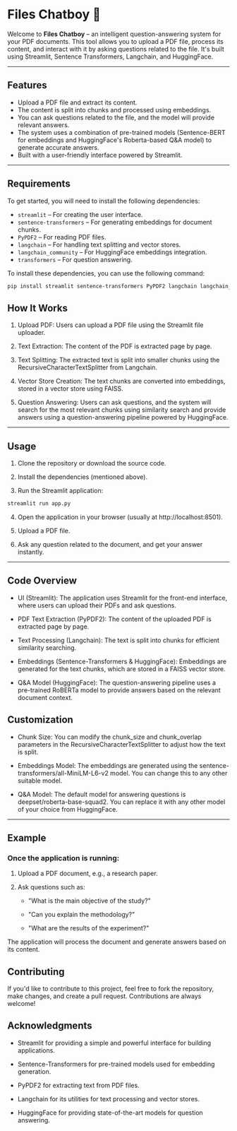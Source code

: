 # Files Chatboy 🦾

Welcome to **Files Chatboy** – an intelligent question-answering system for your PDF documents. This tool allows you to upload a PDF file, process its content, and interact with it by asking questions related to the file. It's built using Streamlit, Sentence Transformers, Langchain, and HuggingFace.

---

## Features

- Upload a PDF file and extract its content.
- The content is split into chunks and processed using embeddings.
- You can ask questions related to the file, and the model will provide relevant answers.
- The system uses a combination of pre-trained models (Sentence-BERT for embeddings and HuggingFace's Roberta-based Q&A model) to generate accurate answers.
- Built with a user-friendly interface powered by Streamlit.

---

## Requirements

To get started, you will need to install the following dependencies:

- `streamlit` – For creating the user interface.
- `sentence-transformers` – For generating embeddings for document chunks.
- `PyPDF2` – For reading PDF files.
- `langchain` – For handling text splitting and vector stores.
- `langchain_community` – For HuggingFace embeddings integration.
- `transformers` – For question answering.

To install these dependencies, you can use the following command:

```bash
pip install streamlit sentence-transformers PyPDF2 langchain langchain_community transformers
```

## How It Works

1. Upload PDF: Users can upload a PDF file using the Streamlit file uploader.

2. Text Extraction: The content of the PDF is extracted page by page.

3. Text Splitting: The extracted text is split into smaller chunks using the RecursiveCharacterTextSplitter from Langchain.

4. Vector Store Creation: The text chunks are converted into embeddings, stored in a vector store using FAISS.

5. Question Answering: Users can ask questions, and the system will search for the most relevant chunks using similarity search and provide answers using a question-answering pipeline powered by HuggingFace.

---

## Usage

1. Clone the repository or download the source code.

2. Install the dependencies (mentioned above).

3. Run the Streamlit application:

``` bash
streamlit run app.py

```

4. Open the application in your browser (usually at http://localhost:8501).

5. Upload a PDF file.

6. Ask any question related to the document, and get your answer instantly.

---

## Code Overview
- UI (Streamlit): The application uses Streamlit for the front-end interface, where users can upload their PDFs and ask questions.

- PDF Text Extraction (PyPDF2): The content of the uploaded PDF is extracted page by page.

- Text Processing (Langchain): The text is split into chunks for efficient similarity searching.

- Embeddings (Sentence-Transformers & HuggingFace): Embeddings are generated for the text chunks, which are stored in a FAISS vector store.

- Q&A Model (HuggingFace): The question-answering pipeline uses a pre-trained RoBERTa model to provide answers based on the relevant document context.

## Customization
- Chunk Size: You can modify the chunk_size and chunk_overlap parameters in the RecursiveCharacterTextSplitter to adjust how the text is split.

- Embeddings Model: The embeddings are generated using the sentence-transformers/all-MiniLM-L6-v2 model. You can change this to any other suitable model.

- Q&A Model: The default model for answering questions is deepset/roberta-base-squad2. You can replace it with any other model of your choice from HuggingFace.

---

## Example
### Once the application is running:

1. Upload a PDF document, e.g., a research paper.

2. Ask questions such as:

    - "What is the main objective of the study?"

    - "Can you explain the methodology?"

    - "What are the results of the experiment?"

The application will process the document and generate answers based on its content.

## Contributing
If you'd like to contribute to this project, feel free to fork the repository, make changes, and create a pull request. Contributions are always welcome!

## Acknowledgments
- Streamlit for providing a simple and powerful interface for building applications.

- Sentence-Transformers for pre-trained models used for embedding generation.

- PyPDF2 for extracting text from PDF files.

- Langchain for its utilities for text processing and vector stores.

- HuggingFace for providing state-of-the-art models for question answering.

